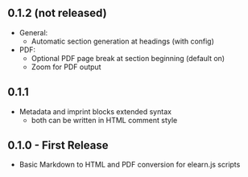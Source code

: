 ## 0.1.2 (not released)
* General:
    * Automatic section generation at headings (with config)
* PDF:
    * Optional PDF page break at section beginning (default on)
    * Zoom for PDF output
## 0.1.1
* Metadata and imprint blocks extended syntax
    * both can be written in HTML comment style
## 0.1.0 - First Release
* Basic Markdown to HTML and PDF conversion for elearn.js scripts
